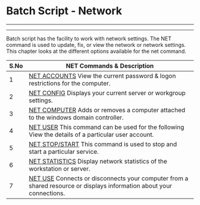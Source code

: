 # Batch Script - Network

---



---

Batch script has the facility to work with network settings. The NET command is used to update, fix, or view the network or network settings. This chapter looks at the different options available for the net command.

| S.No | NET Commands & Description |
| --- | --- |
| 1 | [NET ACCOUNTS](/batch_script/batch_script_net_accounts.htm) View the current password & logon restrictions for the computer. |
| 2 | [NET CONFIG](/batch_script/batch_script_net_config.htm) Displays your current server or workgroup settings. |
| 3 | [NET COMPUTER](/batch_script/batch_script_net_computer.htm) Adds or removes a computer attached to the windows domain controller. |
| 4 | [NET USER](/batch_script/batch_script_net_user.htm) This command can be used for the following  View the details of a particular user account. |
| 5 | [NET STOP/START](/batch_script/batch_script_net_stop_start.htm) This command is used to stop and start a particular service. |
| 6 | [NET STATISTICS](/batch_script/batch_script_net_statistics.htm) Display network statistics of the workstation or server. |
| 7 | [NET USE](/batch_script/batch_script_net_use.htm) Connects or disconnects your computer from a shared resource or displays information about your connections. |

